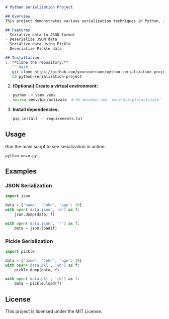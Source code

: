 
```markdown
# Python Serialization Project

## Overview
This project demonstrates various serialization techniques in Python, including using JSON, Pickle, and other formats to serialize and deserialize data.

## Features
- Serialize data to JSON format
- Deserialize JSON data
- Serialize data using Pickle
- Deserialize Pickle data

## Installation
1. **Clone the repository:**
   ```bash
   git clone https://github.com/yourusername/python-serialization-project.git
   cd python-serialization-project
   ```

2. **(Optional) Create a virtual environment:**
   ```bash
   python -m venv venv
   source venv/bin/activate  # On Windows use `venv\Scripts\activate`
   ```

3. **Install dependencies:**
   ```bash
   pip install -r requirements.txt
   ```

## Usage
Run the main script to see serialization in action:
```bash
python main.py
```

## Examples
### JSON Serialization
```python
import json

data = {'name': 'John', 'age': 30}
with open('data.json', 'w') as f:
    json.dump(data, f)

with open('data.json', 'r') as f:
    data = json.load(f)
```

### Pickle Serialization
```python
import pickle

data = {'name': 'John', 'age': 30}
with open('data.pkl', 'wb') as f:
    pickle.dump(data, f)

with open('data.pkl', 'rb') as f:
    data = pickle.load(f)
```

## License
This project is licensed under the MIT License.
```